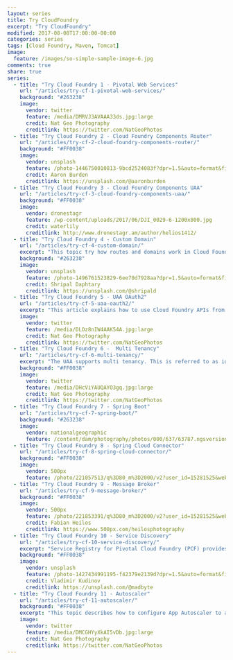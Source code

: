 ```yaml
---
layout: series
title: Try CloudFoundry
excerpt: "Try CloudFoundry"
modified: 2017-08-08T17:00:00-00:00
categories: series
tags: [Cloud Foundry, Maven, Tomcat]
image:
  feature: /images/so-simple-sample-image-6.jpg
comments: true
share: true
series:
  - title: "Try Cloud Foundry 1 - Pivotal Web Services"
    url: "/articles/try-cf-1-pivotal-web-services/"
    background: "#263238"
    image:
      vendor: twitter
      feature: /media/DMRVJ3AVAAA33ds.jpg:large
      credit: Nat Geo Photography‏
      creditlink: https://twitter.com/NatGeoPhotos
  - title: "Try Cloud Foundry 2 - Cloud Foundry Components Router"
    url: "/articles/try-cf-2-cloud-foundry-components-router/"
    background: "#FF0038"
    image:
      vendor: unsplash
      feature: /photo-1446750010813-9bcd2524083f?dpr=1.5&auto=format&fit=crop&w=1500&h=1126&q=80&cs=tinysrgb&crop=
      credit: Aaron Burden
      creditlink: https://unsplash.com/@aaronburden
  - title: "Try Cloud Foundry 3 - Cloud Foundry Components UAA"
    url: "/articles/try-cf-3-cloud-foundry-components-uaa/"
    background: "#FF0038"
    image:
      vendor: dronestagr
      feature: /wp-content/uploads/2017/06/DJI_0029-6-1200x800.jpg
      credit: waterlily
      creditlink: http://www.dronestagr.am/author/helios1412/
  - title: "Try Cloud Foundry 4 - Custom Domain"
    url: "/articles/try-cf-4-custom-domain/"
    excerpt: "This topic try how routes and domains work in Cloud Foundry, and how developers and administrators configure routes and domains for their applications using the Cloud Foundry Command Line Interface (cf CLI)."
    background: "#263238"
    image:
      vendor: unsplash
      feature: /photo-1496761523829-6ee70d7928aa?dpr=1.5&auto=format&fit=crop&w=1500&h=550&q=80&cs=tinysrgb&crop=
      credit: Shripal Daphtary
      creditlink: https://unsplash.com/@shripald
  - title: "Try Cloud Foundry 5 - UAA OAuth2"
    url: "/articles/try-cf-5-uaa-oauth2/"
    excerpt: "This article explains how to use Cloud Foundry APIs from a user application using the built in identity management solution in the User Account and Authentication Service (UAA). The UAA acts (amongst other things) as an OAuth 2.0 Authorization Server, granting access tokens to Client applications for them to use when accessing Resource Servers in the platform, such as the Cloud Controller. This article describes the responsibilities of a Client application and the mechanics of setting one up."
    image:
      vendor: twitter
      feature: /media/DLOz8nIW4AAK54A.jpg:large
      credit: Nat Geo Photography‏
      creditlink: https://twitter.com/NatGeoPhotos
  - title: "Try Cloud Foundry 6 -  Multi Tenancy"
    url: "/articles/try-cf-6-multi-tenancy/"
    excerpt: "The UAA supports multi tenancy. This is referred to as identity zones. An identity zones is accessed through a unique subdomain. "
    background: "#FF0038"
    image:
      vendor: twitter
      feature: /media/DHcViYAUQAYO3gq.jpg:large
      credit: Nat Geo Photography
      creditlink: https://twitter.com/NatGeoPhotos
  - title: "Try Cloud Foundry 7 - Spring Boot"
    url: "/articles/try-cf-7-spring-boot/"
    background: "#263238"
    image:
      vendor: nationalgeographic
      feature: /content/dam/photography/photos/000/637/63787.ngsversion.1467253446748.adapt.1190.1.jpg
  - title: "Try Cloud Foundry 8 - Spring Cloud Connector"
    url: "/articles/try-cf-8-spring-cloud-connector/"
    background: "#FF0038"
    image:
      vendor: 500px
      feature: /photo/221057513/q%3D80_m%3D2000/v2?user_id=15281525&webp=true&sig=60aff417e3a09b742e25817d38e1434edcde82324f3b51ad969164e0b129a274
  - title: "Try Cloud Foundry 9 - Message Broker"
    url: "/articles/try-cf-9-message-broker/"
    background: "#FF0038"
    image:
      vendor: 500px
      feature: /photo/221853391/q%3D80_m%3D2000/v2?user_id=15281525&webp=true&sig=4291e5de5da2b66f0caa296e54fa72a8503ec2244674448a4e0d17724638dfb6
      credit: Fabian Heilos
      creditlink: https://www.500px.com/heilosphotography
  - title: "Try Cloud Foundry 10 - Service Discovery"
    url: "/articles/try-cf-10-service-discovery/"
    excerpt: "Service Registry for Pivotal Cloud Foundry (PCF) provides your applications with an implementation of the Service Discovery pattern, one of the key tenets of a microservice-based architecture. Trying to hand-configure each client of a service or adopt some form of access convention can be difficult and prove to be brittle in production. Instead, your applications can use the Service Registry to dynamically discover and call registered services."
    background: "#FF0038"
    image:
      vendor: unsplash
      feature: /photo-1427434991195-f42379e2139d?dpr=1.5&auto=format&fit=crop&w=1500&h=844&q=80&cs=tinysrgb&crop=
      credit: Vladimir Kudinov
      creditlink: https://unsplash.com/@madbyte
  - title: "Try Cloud Foundry 11 - Autoscaler"
    url: "/articles/try-cf-11-autoscaler/"
    background: "#FF0038"
    excerpt: "This topic describes how to configure App Autoscaler to automatically scale applications based on rules that you set."
    image:
      vendor: twitter
      feature: /media/DMCGHYyXkAI5vDb.jpg:large
      credit: Nat Geo Photography‏
      creditlink: https://twitter.com/NatGeoPhotos
---
```

